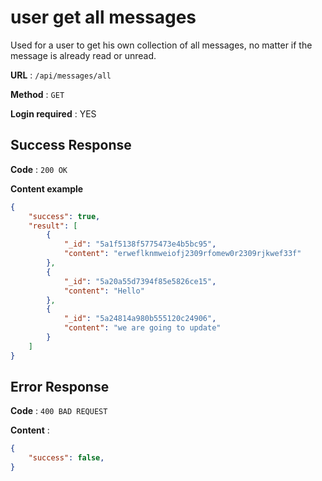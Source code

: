 # user get all messages

Used for a user to get his own collection of all messages, no matter if the message is already read or unread.

**URL** : `/api/messages/all`

**Method** : `GET`

**Login required** : YES

## Success Response

**Code** : `200 OK`

**Content example**

```json
{
    "success": true,
    "result": [
        {
            "_id": "5a1f5138f5775473e4b5bc95",
            "content": "erweflknmweiofj2309rfomew0r2309rjkwef33f"
        },
        {
            "_id": "5a20a55d7394f85e5826ce15",
            "content": "Hello"
        },
        {
            "_id": "5a24814a980b555120c24906",
            "content": "we are going to update"
        }
    ]
}
```

## Error Response

**Code** : `400 BAD REQUEST`

**Content** :

```json
{
    "success": false,
}
```